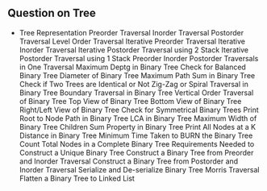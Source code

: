 ## Question on Tree
- Tree Representation
Preorder Traversal
Inorder Traversal
Postorder Traversal
Level Order Traversal
Iterative Preorder Traversal
Iterative Inorder Traversal
Iterative Postorder Traversal using 2 Stack
Iterative Postorder Traversal using 1 Stack
Preorder Inorder Postorder Traversals in One Traversal
Maximum Deptg in Binary Tree
Check for Balanced Binary Tree
Diameter of Binary Tree
Maximum Path Sum in Binary Tree
Check if Two Trees are Identical or Not
Zig-Zag or Spiral Traversal in Binary Tree
Boundary Traversal in Binary Tree
Vertical Order Traversal of Binary Tree
Top View of Binary Tree
Bottom View of Binary Tree
Right/Left View of Binary Tree
Check for Symmetrical Binary Trees
Print Root to Node Path in Binary Tree
LCA in Binary Tree
Maximum Width of Binary Tree
Children Sum Property in Binary Tree
Print All Nodes at a K Distance in Binary Tree
Minimum Time Taken to BURN the Binary Tree
Count Total Nodes in a Complete Binary Tree
Requirements Needed to Construct a Unique Binary Tree
Construct a Binary Tree from Preorder and Inorder Traversal
Construct a Binary Tree from Postorder and Inorder Traversal
Serialize and De-serialize Binary Tree
Morris Traversal
Flatten a Binary Tree to Linked List
